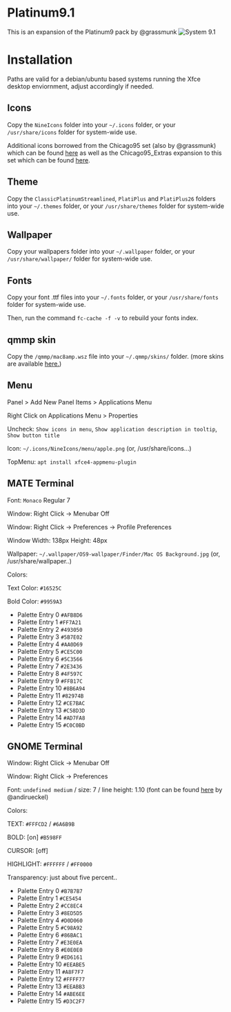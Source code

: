 Platinum9.1
======

This is an expansion of the Platinum9 pack by @grassmunk
![System 9.1](https://i.imgur.com/gNHKqXy.png)

Installation
======

Paths are valid for a debian/ubuntu based systems running the Xfce desktop enviornment, adjust accordingly if needed.

## Icons

Copy the `NineIcons` folder into your `~/.icons` folder, or your `/usr/share/icons` folder for system-wide use.

Additional icons borrowed from the Chicago95 set (also by @grassmunk) which can be found [here](https://github.com/grassmunk/Chicago95) as well as the Chicago95_Extras expansion to this set which can be found [here](https://github.com/grassmunk/Chicago95_Extras). 


## Theme

Copy the `ClassicPlatinumStreamlined`, `PlatiPlus` and `PlatiPlus26` folders into your `~/.themes` folder, or your `/usr/share/themes` folder for system-wide use.


## Wallpaper

Copy your wallpapers folder into your `~/.wallpaper` folder, or your `/usr/share/wallpaper/` folder for system-wide use.


## Fonts

Copy your font .ttf files into your `~/.fonts` folder, or your `/usr/share/fonts` folder for system-wide use.

Then, run the command `fc-cache -f -v` to rebuild your fonts index.

## qmmp skin

Copy the `/qmmp/mac8amp.wsz` file into your `~/.qmmp/skins/` folder. (more skins are available [here.](http://qmmp.ylsoftware.com/files/skins/winamp-skins/))

## Menu

Panel > Add New Panel Items > Applications Menu

Right Click on Applications Menu > Properties 

Uncheck: `Show icons in menu`, `Show application description in tooltip`, `Show button title`

Icon: `~/.icons/NineIcons/menu/apple.png` (or, /usr/share/icons...)

TopMenu: `apt install xfce4-appmenu-plugin`


## MATE Terminal

Font: `Monaco` Regular 7

Window: Right Click -> Menubar Off

Window: Right Click -> Preferences -> Profile Preferences

Window Width: 138px Height: 48px

Wallpaper: `~/.wallpaper/OS9-wallpaper/Finder/Mac OS Background.jpg` (or, /usr/share/wallpaper..)

Colors:

Text Color: `#16525C`

Bold Color: `#9959A3`


- Palette Entry 0 `#AFB8D6`
- Palette Entry 1 `#FF7A21`
- Palette Entry 2 `#493050`
- Palette Entry 3 `#5B7E02`
- Palette Entry 4 `#AA0D69`
- Palette Entry 5 `#CE5C00`
- Palette Entry 6 `#5C3566`
- Palette Entry 7 `#2E3436`
- Palette Entry 8 `#4F597C`
- Palette Entry 9 `#FFB17C`
- Palette Entry 10 `#8B6A94`
- Palette Entry 11 `#82974B`
- Palette Entry 12 `#CE7BAC`
- Palette Entry 13 `#C58D3D`
- Palette Entry 14 `#AD7FA8`
- Palette Entry 15 `#C0C0BD`


## GNOME Terminal

Window: Right Click -> Menubar Off

Window: Right Click -> Preferences

Font: `undefined medium` / size: 7 / line height: 1.10 (font can be found [here](https://github.com/andirueckel/undefined-medium) by @andirueckel)

Colors:

TEXT: `#FFFCD2` / `#6A6B9B`

BOLD: [on] `#B598FF` 

CURSOR: [off]

HIGHLIGHT: `#FFFFFF` / `#FF0000`

Transparency: just about five percent..


- Palette Entry 0 `#B7B7B7`
- Palette Entry 1 `#CE5454`
- Palette Entry 2 `#CC8EC4`
- Palette Entry 3 `#8ED5D5`
- Palette Entry 4 `#D0D060`
- Palette Entry 5 `#C98A92`
- Palette Entry 6 `#86BAC1`
- Palette Entry 7 `#E3E0EA`
- Palette Entry 8 `#E0E0E0 `
- Palette Entry 9 `#ED6161`
- Palette Entry 10 `#EEABE5`
- Palette Entry 11 `#A8F7F7`
- Palette Entry 12 `#FFFF77`
- Palette Entry 13 `#EEABB3`
- Palette Entry 14 `#ABE6EE`
- Palette Entry 15 `#D3C2F7`

